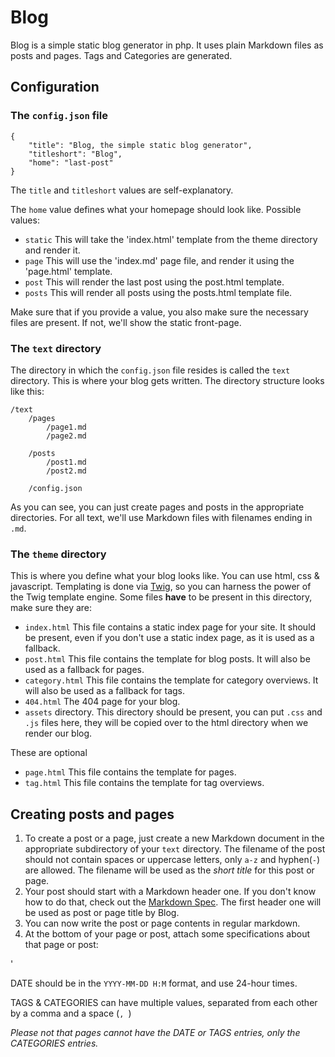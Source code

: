 Blog
========================================


Blog is a simple static blog generator in php. It uses plain Markdown files as posts and pages. Tags and Categories are generated.



Configuration
----------------------------------------

### The `config.json` file

	{
		"title": "Blog, the simple static blog generator",
		"titleshort": "Blog",
		"home": "last-post"
	}

The `title` and `titleshort` values are self-explanatory.

The `home` value defines what your homepage should look like. Possible values:

* `static` This will take the 'index.html' template from the theme directory and render it.
* `page` This will use the 'index.md' page file, and render it using the 'page.html' template.
* `post` This will render the last post using the post.html template.
* `posts` This will render all posts using the posts.html template file.

Make sure that if you provide a value, you also make sure the necessary files are present. If not, we'll show the static front-page.



### The `text` directory

The directory in which the `config.json` file resides is called the `text` directory. This is where your blog gets written. The directory structure looks like this:

	/text
		/pages
			/page1.md
			/page2.md

		/posts
			/post1.md
			/post2.md

		/config.json

As you can see, you can just create pages and posts in the appropriate directories. For all text, we'll use Markdown files with filenames ending in `.md`.



### The `theme` directory

This is where you define what your blog looks like. You can use html, css & javascript. Templating is done via [Twig](http://twig.sensiolabs.org/documentation), so you can harness the power of the Twig template engine. Some files **have** to be present in this directory, make sure they are:

* `index.html` This file contains a static index page for your site. It should be present, even if you don't use a static index page, as it is used as a fallback.
* `post.html` This file contains the template for blog posts. It will also be used as a fallback for pages.
* `category.html` This file contains the template for category overviews. It will also be used as a fallback for tags.
* `404.html` The 404 page for your blog.
* `assets` directory. This directory should be present, you can put `.css` and `.js` files here, they will be copied over to the html directory when we render our blog.

These are optional

* `page.html` This file contains the template for pages.
* `tag.html` This file contains the template for tag overviews.



Creating posts and pages
----------------------------------------

1. To create a post or a page, just create a new Markdown document in the appropriate subdirectory of your `text` directory. The filename of the post should not contain spaces or uppercase letters, only `a-z` and hyphen(`-`) are allowed. The filename will be used as the *short title* for this post or page.
2. Your post should start with a Markdown header one. If you don't know how to do that, check out the [Markdown Spec](http://daringfireball.net/projects/markdown/). The first header one will be used as post or page title by Blog.
3. You can now write the post or page contents in regular markdown.
4. At the bottom of your page or post, attach some specifications about that page or post:

'
	<!-- DATE: 2013-09-21 13:36 -->
	<!-- TAGS: welcome, intro -->
	<!-- CATEGORIES: intro -->

DATE should be in the `YYYY-MM-DD H:M` format, and use 24-hour times.

TAGS & CATEGORIES can have multiple values, separated from each other by a comma and a space (`, `)

*Please not that pages cannot have the DATE or TAGS entries, only the CATEGORIES entries.*
